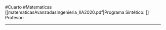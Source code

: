 #Cuarto #Matematicas 
[[matematicasAvanzadasIngenieria_IIA2020.pdf|Programa Sintético: ]]
Profesor: 
____